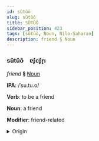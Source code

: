 ```yaml
---
id: sûtûô
slug: sûtûô
title: SÛTÛÔ
sidebar_position: 423
tags: [sûtûô, Noun, Nilo-Saharan]
description: friend § Noun
---
```


### sûtûô&emsp;<span kind="abugida">ɐʄcʄɽı</span>

*friend* **§** [Noun](../../tags/Noun)

**IPA**: /ˈsu.tu.o/

**Verb**: to be a friend

**Noun**: a friend

**Modifier**: friend-related

<details>
    <summary>Origin</summary>
    Maasai, North sútúó /sú.tú.ó/<br/>
    <em>Nilo-Saharan Language Family</em>
</details>
